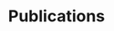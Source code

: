 ---
title: Publications

# Listing view
view: citation

# Optional banner image (relative to `assets/media/` folder).
banner:
  caption: ''
  image: ''
---